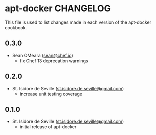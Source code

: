apt-docker CHANGELOG
=====================

This file is used to list changes made in each version of the apt-docker
cookbook.

0.3.0
-----
- Sean OMeara (sean@chef.io)
  - fix Chef 13 deprecation warnings

0.2.0
-----
- St. Isidore de Seville (st.isidore.de.seville@gmail.com)
  - increase unit testing coverage

0.1.0
-----
- St. Isidore de Seville (st.isidore.de.seville@gmail.com)
  - initial release of apt-docker
